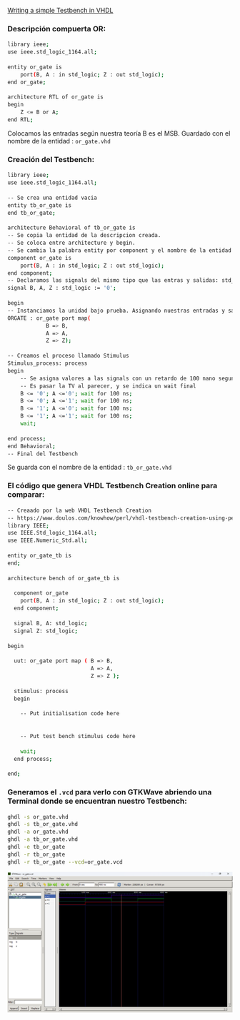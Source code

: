 [Writing a simple Testbench in VHDL](https://youtu.be/kfaHtXxtQmI)

### Descripción compuerta OR:
````bash
library ieee;
use ieee.std_logic_1164.all;

entity or_gate is
	port(B, A : in std_logic; Z : out std_logic);
end or_gate;

architecture RTL of or_gate is
begin
	Z <= B or A;
end RTL;
````

Colocamos las entradas según nuestra teoría B es el MSB. Guardado con el nombre de la entidad : ``or_gate.vhd``

### Creación del Testbench:
````bash
library ieee;
use ieee.std_logic_1164.all;

-- Se crea una entidad vacia
entity tb_or_gate is
end tb_or_gate;

architecture Behavioral of tb_or_gate is
-- Se copia la entidad de la descripcion creada.
-- Se coloca entre architecture y begin.
-- Se cambia la palabra entity por component y el nombre de la entidad en end por component.
component or_gate is
	port(B, A : in std_logic; Z : out std_logic);
end component;
-- Declaramos las signals del mismo tipo que las entras y salidas: std_logic.
signal B, A, Z : std_logic := '0';

begin
-- Instanciamos la unidad bajo prueba. Asignando nuestras entradas y salidas a unas segnales que debemos declarar luego del componente
ORGATE : or_gate port map(
			B => B,
			A => A,
			Z => Z);

-- Creamos el proceso llamado Stimulus
Stimulus_process: process
begin
	-- Se asigna valores a las signals con un retardo de 100 nano segundos
	-- Es pasar la TV al parecer, y se indica un wait final
	B <= '0'; A <='0'; wait for 100 ns;
	B <= '0'; A <='1'; wait for 100 ns;
	B <= '1'; A <='0'; wait for 100 ns;
	B <= '1'; A <='1'; wait for 100 ns;
	wait;

end process;
end Behavioral;
-- Final del Testbench
````

Se guarda con el nombre de la entidad : ``tb_or_gate.vhd``

### El código que genera VHDL Testbench Creation online para comparar:
````bash
-- Creaado por la web VHDL Testbench Creation
-- https://www.doulos.com/knowhow/perl/vhdl-testbench-creation-using-perl/
library IEEE;
use IEEE.Std_logic_1164.all;
use IEEE.Numeric_Std.all;

entity or_gate_tb is
end;

architecture bench of or_gate_tb is

  component or_gate
  	port(B, A : in std_logic; Z : out std_logic);
  end component;

  signal B, A: std_logic;
  signal Z: std_logic;

begin

  uut: or_gate port map ( B => B,
                          A => A,
                          Z => Z );

  stimulus: process
  begin
  
    -- Put initialisation code here


    -- Put test bench stimulus code here

    wait;
  end process;

end;
````

### Generamos el ``.vcd`` para verlo con GTKWave abriendo una Terminal donde se encuentran nuestro Testbench:
````bash
ghdl -s or_gate.vhd
ghdl -s tb_or_gate.vhd
ghdl -a or_gate.vhd
ghdl -a tb_or_gate.vhd
ghdl -e tb_or_gate
ghdl -r tb_or_gate
ghdl -r tb_or_gate --vcd=or_gate.vcd
````

![Resultado](/media/24.png)
